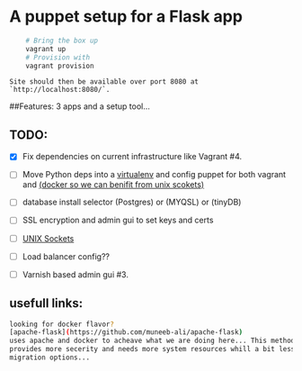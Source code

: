 A puppet setup for a Flask app
==============================================================================
    
```bash
    # Bring the box up
    vagrant up
    # Provision with
    vagrant provision
```

    Site should then be available over port 8080 at `http://localhost:8080/`.

##Features:
3 apps and a setup tool...


## TODO:

- [x] Fix dependencies on current infrastructure like Vagrant #4.
- [ ] Move Python deps into a [virtualenv](http://www.markbetz.net/2014/01/17/python-if-you-have-docker-do-you-need-virtualenv/#div-comment-28954) and config puppet for both vagrant and [(docker so we can benifit from unix scokets)](http://unix.stackexchange.com/questions/279543/unix-domain-socket-with-vm#answer-279571) 

- [ ] database install selector (Postgres) or (MYQSL) or (tinyDB)
- [ ] SSL encryption and admin gui to set keys and certs
- [ ] [UNIX Sockets]( https://www.digitalocean.com/community/tutorials/how-to-serve-flask-applications-with-uwsgi-and-nginx-on-ubuntu-14-04#configuring-nginx-to-proxy-requests.)
- [ ] Load balancer config??
- [ ] Varnish based admin gui #3.

## usefull links:
```bash
looking for docker flavor? 
[apache-flask](https://github.com/muneeb-ali/apache-flask)
uses apache and docker to acheave what we are doing here... This method 
provides more secerity and needs more system resources whill a bit less 
migration options... 
```
